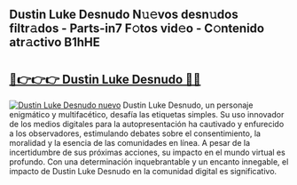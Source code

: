 ## Dustin Luke Desnudo N𝚞𝚎vos desn𝚞dos filtr𝚊dos - Parts-in7 F𝚘tos vid𝚎o - C𝚘ntenido atr𝚊ctivo B1hHE

# <h2><a href="http://mb4tqp.tromn.icu/?c=Dustin+Luke+Desnudo">🔗👉👉👉 Dustin Luke Desnudo 🔗🔗</a></h2>

[![Dustin Luke Desnudo nuevo](https://i.imgur.com/pEAQMta.gif)](http://mb4tqp.tromn.icu/?c=Dustin+Luke+Desnudo)
Dustin Luke Desnudo, un personaje enigmático y multifacético, desafía las etiquetas simples. Su uso innovador de los medios digitales para la autopresentación ha cautivado y enfurecido a los observadores, estimulando debates sobre el consentimiento, la moralidad y la esencia de las comunidades en línea. A pesar de la incertidumbre de sus próximas acciones, su impacto en el mundo virtual es profundo. Con una determinación inquebrantable y un encanto innegable, el impacto de Dustin Luke Desnudo en la comunidad digital es significativo.
